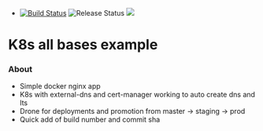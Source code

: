 * [![Build Status](https://drone.pelo.tech/api/badges/josmo/k8s-all-bases-example/status.svg)](https://drone.pelo.tech/josmo/k8s-all-bases-example)
![Release Status](https://img.shields.io/badge/status-beta-yellow.svg?style=flat)
[![](https://images.microbadger.com/badges/image/josmo/k8s-all-bases-example.svg)](https://microbadger.com/images/josmo/k8s-all-bases-example "Get your own image badge on microbadger.com")


# K8s all bases example

### About

* Simple docker nginx app
* K8s with external-dns and cert-manager working to auto create dns and lts
* Drone for deployments and promotion from master -> staging -> prod
* Quick add of build number and commit sha
